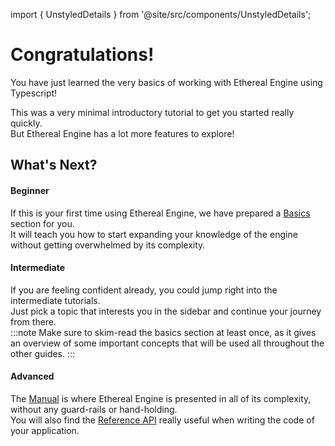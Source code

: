 import { UnstyledDetails } from '@site/src/components/UnstyledDetails';

# Congratulations!
You have just learned the very basics of working with Ethereal Engine using Typescript!  

This was a very minimal introductory tutorial to get you started really quickly.  
But Ethereal Engine has a lot more features to explore!

## What's Next?
#### Beginner
If this is your first time using Ethereal Engine, we have prepared a [Basics](../basics) section for you.  
It will teach you how to start expanding your knowledge of the engine without getting overwhelmed by its complexity.  

#### Intermediate
If you are feeling confident already, you could jump right into the intermediate tutorials.  
Just pick a topic that interests you in the sidebar and continue your journey from there.  
:::note
Make sure to skim-read the basics section at least once, as it gives an overview of some important concepts that will be used all throughout the other guides.
:::

#### Advanced
The [Manual](/manual) is where Ethereal Engine is presented in all of its complexity, without any guard-rails or hand-holding.  
You will also find the [Reference API](/typedoc) really useful when writing the code of your application.  

<!-- TODO: Add a list of cool and interesting topics to read next here -->

